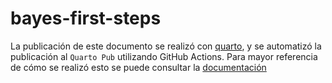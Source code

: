 # bayes-first-steps

La publicación de este documento se realizó con [quarto](https://quarto.org/), y se
automatizó la publicación al `Quarto Pub` utilizando GitHub Actions. Para mayor referencia
de cómo se realizó esto se puede consultar la [documentación](https://quarto.org/docs/publishing/quarto-pub.html)

